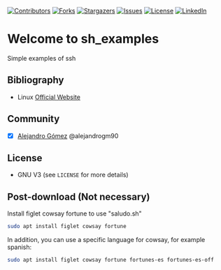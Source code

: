 [![Contributors][contributors-shield]][contributors-url]
[![Forks][forks-shield]][forks-url]
[![Stargazers][stars-shield]][stars-url]
[![Issues][issues-shield]][issues-url]
[![License][license-shield]][license-url]
[![LinkedIn][linkedin-shield]][linkedin-url]

# Welcome to sh_examples
Simple examples of ssh

## Bibliography ##
- Linux [Official Website](https://www.linux.org/)

## Community ##
- [x] [Alejandro Gómez](https://github.com/alejandrogm90) @alejandrogm90

## License ##
* GNU V3 (see `LICENSE` for more details)

## Post-download (Not necessary) ##

Install figlet cowsay fortune to use "saludo.sh"
```sh
sudo apt install figlet cowsay fortune
```
In addition, you can use a specific language for cowsay, for example spanish:
```sh
sudo apt install figlet cowsay fortune fortunes-es fortunes-es-off
```

[contributors-shield]: https://img.shields.io/github/contributors/alejandrogm90/sh_examples.svg?style=for-the-badge
[forks-shield]: https://img.shields.io/github/forks/alejandrogm90/sh_examples.svg?style=for-the-badge
[stars-shield]: https://img.shields.io/github/stars/alejandrogm90/sh_examples.svg?style=for-the-badge
[issues-shield]: https://img.shields.io/github/issues/alejandrogm90/sh_examples.svg?style=for-the-badge
[license-shield]: https://img.shields.io/github/license/alejandrogm90/sh_examples.svg?style=for-the-badge
[linkedin-shield]: https://img.shields.io/badge/-LinkedIn-black.svg?style=for-the-badge&logo=linkedin&colorB=555

[contributors-url]: https://github.com/alejandrogm90/sh_examples/graphs/contributors
[forks-url]: https://github.com/alejandrogm90/sh_examples/network/members
[stars-url]: https://github.com/alejandrogm90/sh_examples/stargazers
[issues-url]: https://github.com/alejandrogm90/sh_examples/issues
[license-url]: https://github.com/alejandrogm90/sh_examples/blob/master/LICENSE.txt
[linkedin-url]: https://www.linkedin.com/in/alejandro-g-762869129/
